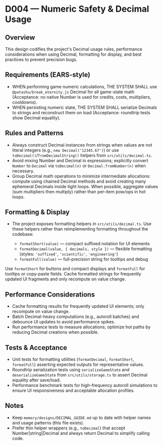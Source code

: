 # D004 — Numeric Safety & Decimal Usage

## Overview

This design codifies the project's Decimal usage rules, performance considerations when using Decimal, formatting for display, and best practices to prevent precision bugs.

## Requirements (EARS-style)

- WHEN performing game numeric calculations, THE SYSTEM SHALL use `@patashu/break_eternity.js` Decimal for all game-state math (Acceptance: no native Number is used for credits, costs, multipliers, cooldowns).
- WHEN persisting numeric state, THE SYSTEM SHALL serialize Decimals to strings and reconstruct them on load (Acceptance: roundtrip tests show Decimal equality).

## Rules and Patterns

- Always construct Decimal instances from strings when values are not literal integers (e.g., `new Decimal('12345.67')`) or use `toDecimal()`/`fromDecimalString()` helpers from `src/utils/decimal.ts`.
- Avoid mixing Number and Decimal in expressions; explicitly convert `Number` to `Decimal` via `toDecimal(n)` or `Decimal.fromNumber(n)` when necessary.
- Group Decimal math operations to minimize intermediate allocations: compute using chained Decimal methods and avoid creating many ephemeral Decimals inside tight loops. When possible, aggregate values (sum multipliers then multiply) rather than per-item pow/ops in hot loops.

## Formatting & Display

- The project exposes formatting helpers in `src/utils/decimal.ts`. Use these helpers rather than reimplementing formatting throughout the codebase:

  - `formatShort(value)` — compact suffixed notation for UI elements
  - `formatDecimal(value, { decimals, style })` — flexible formatting (styles: `'suffixed'`, `'scientific'`, `'engineering'`)
  - `formatFull(value)` — full-precision string for tooltips and debug

Use `formatShort` for buttons and compact displays and `formatFull` for tooltips or copy-paste fields. Cache formatted strings for frequently updated UI fragments and only recompute on value change.

## Performance Considerations

- Cache formatting results for frequently updated UI elements; only recompute on value change.
- Batch Decimal-heavy computations (e.g., autoroll batches) and debounce UI updates to avoid performance spikes.
- Run performance tests to measure allocations; optimize hot paths by reducing Decimal creations when possible.

## Tests & Acceptance

- Unit tests for formatting utilities (`formatDecimal`, `formatShort`, `formatFull`) asserting expected outputs for representative values.
- Roundtrip serialization tests using `serializeGameState` and `deserializeGameState` from `src/utils/storage.ts` to assert Decimal equality after save/load.
- Performance benchmark tests for high-frequency autoroll simulations to ensure UI responsiveness and acceptable allocation profiles.

## Notes

- Keep `memory/designs/DECIMAL_GUIDE.md` up to date with helper names and usage patterns (this file exists).
- Prefer thin helper wrappers (e.g., `toDecimal`) that accept Number|string|Decimal and always return Decimal to simplify calling code.
